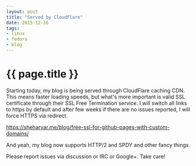 ```yaml
---
layout: post
title: "Served by CloudFlare"
date: 2015-12-16
tags:
- linux
- fedora
- blog
---
```

{{ page.title }}
================

Starting today, my blog is being served through CloudFlare caching CDN. This
means faster loading speeds, but what's more important is valid SSL
certificate through their SSL Free Termination service. I will switch all
links to https by default and after few weeks if there are no issues reported,
I will force HTTPS via redirect.

https://sheharyar.me/blog/free-ssl-for-github-pages-with-custom-domains/

And yeah, my blog now supports HTTP/2 and SPDY and other fancy things.

Please report issues via discussion or IRC or Google+. Take care!
